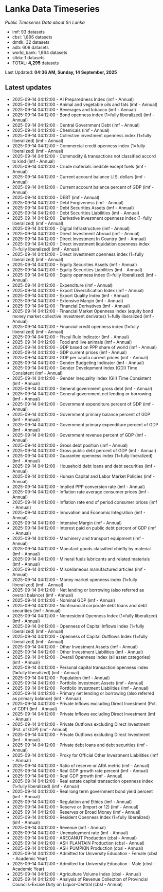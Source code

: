# Lanka Data Timeseries
*Public Timeseries Data about Sri Lanka*

* imf: 93 datasets
* cbsl: 1,896 datasets
* dmtlk: 32 datasets
* adb: 609 datasets
* world_bank: 1,664 datasets
* sltda: 1 datasets
* TOTAL: **4,295** datasets

Last Updated: **04:36 AM, Sunday, 14 September, 2025**

## Latest updates

* 2025-09-14 04:12:00 - AI Preparedness Index (imf - Annual)
* 2025-09-14 04:12:00 - Animal and vegetable oils and fats (imf - Annual)
* 2025-09-14 04:12:00 - Beverages and tobacco (imf - Annual)
* 2025-09-14 04:12:00 - Bond openness index (1=fully liberalized) (imf - Annual)
* 2025-09-14 04:12:00 - Central Government Debt (imf - Annual)
* 2025-09-14 04:12:00 - Chemicals (imf - Annual)
* 2025-09-14 04:12:00 - Collective investment openness index (1=fully liberalized) (imf - Annual)
* 2025-09-14 04:12:00 - Commercial credit openness index (1=fully liberalized) (imf - Annual)
* 2025-09-14 04:12:00 - Commodity & transactions not classified accord to kind (imf - Annual)
* 2025-09-14 04:12:00 - Crude materials inedible except fuels (imf - Annual)
* 2025-09-14 04:12:00 - Current account balance U.S. dollars (imf - Annual)
* 2025-09-14 04:12:00 - Current account balance percent of GDP (imf - Annual)
* 2025-09-14 04:12:00 - DEBT (imf - Annual)
* 2025-09-14 04:12:00 - Debt Forgiveness (imf - Annual)
* 2025-09-14 04:12:00 - Debt Securities Assets (imf - Annual)
* 2025-09-14 04:12:00 - Debt Securities Liabilities (imf - Annual)
* 2025-09-14 04:12:00 - Derivative investment openness index (1=fully liberalized) (imf - Annual)
* 2025-09-14 04:12:00 - Digital Infrastructure (imf - Annual)
* 2025-09-14 04:12:00 - Direct Investment Abroad (imf - Annual)
* 2025-09-14 04:12:00 - Direct Investment In Country (imf - Annual)
* 2025-09-14 04:12:00 - Direct investment liquidation openness index (1=fully liberalized) (imf - Annual)
* 2025-09-14 04:12:00 - Direct investment openness index (1=fully liberalized) (imf - Annual)
* 2025-09-14 04:12:00 - Equity Securities Assets (imf - Annual)
* 2025-09-14 04:12:00 - Equity Securities Liabilities (imf - Annual)
* 2025-09-14 04:12:00 - Equity openness index (1=fully liberalized) (imf - Annual)
* 2025-09-14 04:12:00 - Expenditure (imf - Annual)
* 2025-09-14 04:12:00 - Export Diversification Index (imf - Annual)
* 2025-09-14 04:12:00 - Export Quality Index (imf - Annual)
* 2025-09-14 04:12:00 - Extensive Margin (imf - Annual)
* 2025-09-14 04:12:00 - Financial Derivatives (imf - Annual)
* 2025-09-14 04:12:00 - Financial Market Openness Index (equity bond money market collective investment derivates) 1=fully liberalized (imf - Annual)
* 2025-09-14 04:12:00 - Financial credit openness index (1=fully liberalized) (imf - Annual)
* 2025-09-14 04:12:00 - Fiscal Rule Indicator (imf - Annual)
* 2025-09-14 04:12:00 - Food and live animals (imf - Annual)
* 2025-09-14 04:12:00 - GDP based on PPP share of world (imf - Annual)
* 2025-09-14 04:12:00 - GDP current prices (imf - Annual)
* 2025-09-14 04:12:00 - GDP per capita current prices (imf - Annual)
* 2025-09-14 04:12:00 - Gender Budgeting Indicator (imf - Annual)
* 2025-09-14 04:12:00 - Gender Development Index (GDI) Time Consistent (imf - Annual)
* 2025-09-14 04:12:00 - Gender Inequality Index (GII) Time Consistent (imf - Annual)
* 2025-09-14 04:12:00 - General government gross debt (imf - Annual)
* 2025-09-14 04:12:00 - General government net lending or borrowing (imf - Annual)
* 2025-09-14 04:12:00 - Government expenditure percent of GDP (imf - Annual)
* 2025-09-14 04:12:00 - Government primary balance percent of GDP (imf - Annual)
* 2025-09-14 04:12:00 - Government primary expenditure percent of GDP (imf - Annual)
* 2025-09-14 04:12:00 - Government revenue percent of GDP (imf - Annual)
* 2025-09-14 04:12:00 - Gross debt position (imf - Annual)
* 2025-09-14 04:12:00 - Gross public debt percent of GDP (imf - Annual)
* 2025-09-14 04:12:00 - Guarantee openness index (1=fully liberalized) (imf - Annual)
* 2025-09-14 04:12:00 - Household debt loans and debt securities (imf - Annual)
* 2025-09-14 04:12:00 - Human Capital and Labor Market Policies (imf - Annual)
* 2025-09-14 04:12:00 - Implied PPP conversion rate (imf - Annual)
* 2025-09-14 04:12:00 - Inflation rate average consumer prices (imf - Annual)
* 2025-09-14 04:12:00 - Inflation rate end of period consumer prices (imf - Annual)
* 2025-09-14 04:12:00 - Innovation and Economic Integration (imf - Annual)
* 2025-09-14 04:12:00 - Intensive Margin (imf - Annual)
* 2025-09-14 04:12:00 - Interest paid on public debt percent of GDP (imf - Annual)
* 2025-09-14 04:12:00 - Machinery and transport equipment (imf - Annual)
* 2025-09-14 04:12:00 - Manufact goods classified chiefly by material (imf - Annual)
* 2025-09-14 04:12:00 - Mineral fuels lubricants and related materials (imf - Annual)
* 2025-09-14 04:12:00 - Miscellaneous manufactured articles (imf - Annual)
* 2025-09-14 04:12:00 - Money market openness index (1=fully liberalized) (imf - Annual)
* 2025-09-14 04:12:00 - Net lending or borrowing (also referred as overall balance) (imf - Annual)
* 2025-09-14 04:12:00 - Nominal GDP (imf - Annual)
* 2025-09-14 04:12:00 - Nonfinancial corporate debt loans and debt securities (imf - Annual)
* 2025-09-14 04:12:00 - Nonresident Openness Index (1=fully liberalized) (imf - Annual)
* 2025-09-14 04:12:00 - Openness of Capital Inflows Index (1=fully liberalized) (imf - Annual)
* 2025-09-14 04:12:00 - Openness of Capital Outflows Index (1=fully liberalized) (imf - Annual)
* 2025-09-14 04:12:00 - Other Investment Assets (imf - Annual)
* 2025-09-14 04:12:00 - Other Investment Liabilities (imf - Annual)
* 2025-09-14 04:12:00 - Overall Openness Index (all asset categories) (imf - Annual)
* 2025-09-14 04:12:00 - Personal capital transaction openness index (1=fully liberalized) (imf - Annual)
* 2025-09-14 04:12:00 - Population (imf - Annual)
* 2025-09-14 04:12:00 - Portfolio Investment Assets (imf - Annual)
* 2025-09-14 04:12:00 - Portfolio Investment Liabilities (imf - Annual)
* 2025-09-14 04:12:00 - Primary net lending or borrowing (also referred as primary balance) (imf - Annual)
* 2025-09-14 04:12:00 - Private Inflows excluding Direct Investment (Pct. of GDP) (imf - Annual)
* 2025-09-14 04:12:00 - Private Inflows excluding Direct Investment (imf - Annual)
* 2025-09-14 04:12:00 - Private Outflows excluding Direct Investment (Pct. of GDP) (imf - Annual)
* 2025-09-14 04:12:00 - Private Outflows excluding Direct Investment (imf - Annual)
* 2025-09-14 04:12:00 - Private debt loans and debt securities (imf - Annual)
* 2025-09-14 04:12:00 - Proxy for Official Other Investment Liabilities (imf - Annual)
* 2025-09-14 04:12:00 - Ratio of reserve or ARA metric (imf - Annual)
* 2025-09-14 04:12:00 - Real GDP growth rate percent (imf - Annual)
* 2025-09-14 04:12:00 - Real GDP growth (imf - Annual)
* 2025-09-14 04:12:00 - Real estate capital transaction openness index (1=fully liberalized) (imf - Annual)
* 2025-09-14 04:12:00 - Real long term government bond yield percent (imf - Annual)
* 2025-09-14 04:12:00 - Regulation and Ethics (imf - Annual)
* 2025-09-14 04:12:00 - Reserve or (Import or 12) (imf - Annual)
* 2025-09-14 04:12:00 - Reserves or Broad Money (imf - Annual)
* 2025-09-14 04:12:00 - Resident Openness Index (1=fully liberalized) (imf - Annual)
* 2025-09-14 04:12:00 - Revenue (imf - Annual)
* 2025-09-14 04:12:00 - Unemployment rate (imf - Annual)
* 2025-09-14 04:12:00 - ARECANUT Production (cbsl - Annual)
* 2025-09-14 04:12:00 - ASH PLANTAIN Production (cbsl - Annual)
* 2025-09-14 04:12:00 - ASH PUMPKIN Production (cbsl - Annual)
* 2025-09-14 04:12:00 - Admitted for University Education - Female (cbsl - Academic Year)
* 2025-09-14 04:12:00 - Admitted for University Education - Male (cbsl - Academic Year)
* 2025-09-14 04:12:00 - Agriculture Volume Index (cbsl - Annual)
* 2025-09-14 04:12:00 - Analysis of Revenue Collection of Provincial Councils-Excise Duty on Liquor-Central (cbsl - Annual)